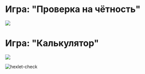 # Игра: "Проверка на чётность"

<a href="https://asciinema.org/a/wJXwsmJUEdC86B0G0m0x7RDy9" target="_blank"><img src="https://asciinema.org/a/wJXwsmJUEdC86B0G0m0x7RDy9.svg" /></a>

# Игра: "Калькулятор"

<a href="https://asciinema.org/a/s5pFnOY1XYoiYxy4wgcdxxYh8" target="_blank"><img src="https://asciinema.org/a/s5pFnOY1XYoiYxy4wgcdxxYh8.svg" /></a>

![hexlet-check](https://github.com/Wesrtty/backend-project-lvl1/workflows/hexlet-check/badge.svg?branch=main)
